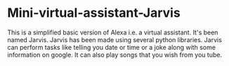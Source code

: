 # Mini-virtual-assistant-Jarvis
This is a simplified basic version of Alexa i.e. a virtual assistant. 
It's been named Jarvis. 
Jarvis has been made using several python libraries. 
Jarvis can perform tasks like telling you date or time or a joke along with some information on google. 
It can also play songs that you wish from you tube.
